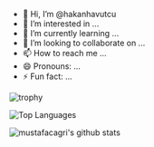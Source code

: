 - 👋 Hi, I’m @hakanhavutcu
- 👀 I’m interested in ...
- 🌱 I’m currently learning ...
- 💞️ I’m looking to collaborate on ...
- 📫 How to reach me ...
- 😄 Pronouns: ...
- ⚡ Fun fact: ...

<!---
hakanhavutcu/hakanhavutcu is a ✨ special ✨ repository because its `README.md` (this file) appears on your GitHub profile.
You can click the Preview link to take a look at your changes.
--->

![trophy](https://github-profile-trophy.vercel.app/?username=hakanhavutcu&theme=onedark)


![Top Languages](https://github-readme-stats.vercel.app/api/top-langs/?username=hakanhavutcu&layout=compact&theme=radical)

![mustafacagri's github stats](https://github-readme-stats.vercel.app/api?username=hakanhavutcu&show_icons=true)



